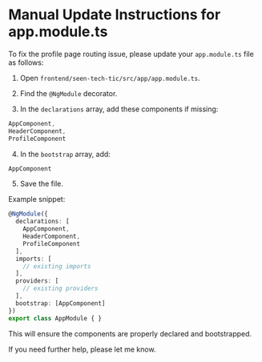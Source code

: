 # Manual Update Instructions for app.module.ts

To fix the profile page routing issue, please update your `app.module.ts` file as follows:

1. Open `frontend/seen-tech-tic/src/app/app.module.ts`.

2. Find the `@NgModule` decorator.

3. In the `declarations` array, add these components if missing:
```typescript
AppComponent,
HeaderComponent,
ProfileComponent
```

4. In the `bootstrap` array, add:
```typescript
AppComponent
```

5. Save the file.

Example snippet:
```typescript
@NgModule({
  declarations: [
    AppComponent,
    HeaderComponent,
    ProfileComponent
  ],
  imports: [
    // existing imports
  ],
  providers: [
    // existing providers
  ],
  bootstrap: [AppComponent]
})
export class AppModule { }
```

This will ensure the components are properly declared and bootstrapped.

If you need further help, please let me know.
